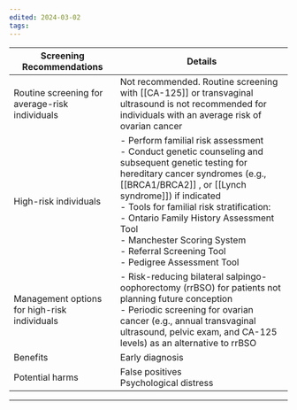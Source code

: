 ```yaml
---
edited: 2024-03-02
tags:
---
```

| Screening Recommendations                      | Details                                                                                                                                                                                                                                                                                                                                                                                           |
| ---------------------------------------------- | ------------------------------------------------------------------------------------------------------------------------------------------------------------------------------------------------------------------------------------------------------------------------------------------------------------------------------------------------------------------------------------------------- |
| Routine screening for average-risk individuals | Not recommended. Routine screening with [[CA-125]] or transvaginal ultrasound is not recommended for individuals with an average risk of ovarian cancer                                                                                                                                                                                                                                           |
| High-risk individuals                          | - Perform familial risk assessment <br> - Conduct genetic counseling and subsequent genetic testing for hereditary cancer syndromes (e.g.,[[BRCA1/BRCA2]] , or [[Lynch syndrome]]) if indicated <br> - Tools for familial risk stratification: <br> - Ontario Family History Assessment Tool <br> - Manchester Scoring System <br> - Referral Screening Tool <br> - Pedigree Assessment Tool <br> |
| Management options for high-risk individuals   | - Risk-reducing bilateral salpingo-oophorectomy (rrBSO) for patients not planning future conception <br> - Periodic screening for ovarian cancer (e.g., annual transvaginal ultrasound, pelvic exam, and CA-125 levels) as an alternative to rrBSO                                                                                                                                                |
| Benefits                                       | Early diagnosis                                                                                                                                                                                                                                                                                                                                                                                   |
| Potential harms                                | False positives<br>Psychological distress                                                                                                                                                                                                                                                                                                                                                         |


---
